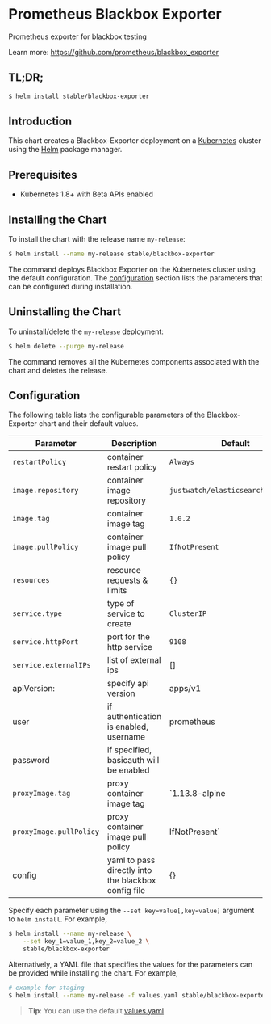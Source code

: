 # Prometheus Blackbox Exporter

Prometheus exporter for blackbox testing

Learn more: https://github.com/prometheus/blackbox_exporter

## TL;DR;

```bash
$ helm install stable/blackbox-exporter
```

## Introduction

This chart creates a Blackbox-Exporter deployment on a [Kubernetes](http://kubernetes.io) 
cluster using the [Helm](https://helm.sh) package manager.

## Prerequisites

- Kubernetes 1.8+ with Beta APIs enabled

## Installing the Chart

To install the chart with the release name `my-release`:

```bash
$ helm install --name my-release stable/blackbox-exporter
```

The command deploys Blackbox Exporter on the Kubernetes cluster using the default configuration. The [configuration](#configuration) section lists the parameters that can be configured during installation.

## Uninstalling the Chart

To uninstall/delete the `my-release` deployment:

```bash
$ helm delete --purge my-release
```
The command removes all the Kubernetes components associated with the chart and deletes the release.

## Configuration

The following table lists the configurable parameters of the Blackbox-Exporter chart and their default values.

Parameter | Description | Default
--- | --- | ---
`restartPolicy` | container restart policy | `Always`
`image.repository` | container image repository | `justwatch/elasticsearch_exporter`
`image.tag` | container image tag | `1.0.2`
`image.pullPolicy` | container image pull policy | `IfNotPresent`
`resources` | resource requests & limits | `{}`
`service.type` | type of service to create | `ClusterIP`
`service.httpPort` | port for the http service | `9108`
`service.externalIPs` | list of external ips | []
 apiVersion: | specify api version | apps/v1
 user | if authentication is enabled, username | prometheus
 password | if specified, basicauth will be enabled |
`proxyImage.tag` | proxy container image tag | `1.13.8-alpine
`proxyImage.pullPolicy` | proxy container image pull policy | IfNotPresent`
 config | yaml to pass directly into the blackbox config file | {}

Specify each parameter using the `--set key=value[,key=value]` argument to `helm install`. For example,

```bash
$ helm install --name my-release \
    --set key_1=value_1,key_2=value_2 \
    stable/blackbox-exporter
```

Alternatively, a YAML file that specifies the values for the parameters can be provided while installing the chart. For example,

```bash
# example for staging
$ helm install --name my-release -f values.yaml stable/blackbox-exporter
```

> **Tip**: You can use the default [values.yaml](values.yaml)
